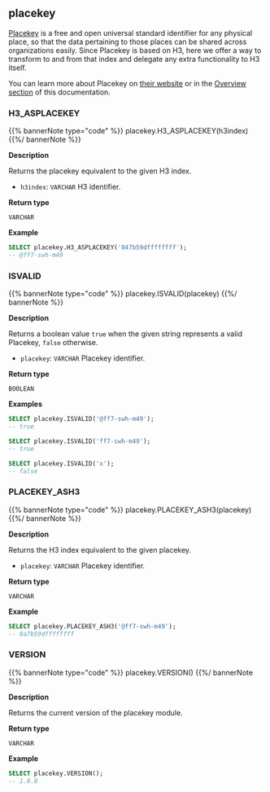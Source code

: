 ## placekey

<div class="badges"><div class="core"></div></div>

[Placekey](https://www.placekey.io/faq) is a free and open universal standard identifier for any physical place, so that the data pertaining to those places can be shared across organizations easily. Since Placekey is based on H3, here we offer a way to transform to and from that index and delegate any extra functionality to H3 itself.

You can learn more about Placekey on [their website](https://www.placekey.io/) or in the [Overview section](/spatial-extension-rs/sql-reference/placekey/#placekey) of this documentation.


### H3_ASPLACEKEY

{{% bannerNote type="code" %}}
placekey.H3_ASPLACEKEY(h3index)
{{%/ bannerNote %}}

**Description**

Returns the placekey equivalent to the given H3 index.

* `h3index`: `VARCHAR` H3 identifier.

**Return type**

`VARCHAR`

**Example**

```sql
SELECT placekey.H3_ASPLACEKEY('847b59dffffffff');
-- @ff7-swh-m49
```

### ISVALID

{{% bannerNote type="code" %}}
placekey.ISVALID(placekey)
{{%/ bannerNote %}}

**Description**

Returns a boolean value `true` when the given string represents a valid Placekey, `false` otherwise.

* `placekey`: `VARCHAR` Placekey identifier.

**Return type**

`BOOLEAN`

**Examples**

```sql
SELECT placekey.ISVALID('@ff7-swh-m49');
-- true
```

```sql
SELECT placekey.ISVALID('ff7-swh-m49');
-- true
```

```sql
SELECT placekey.ISVALID('x');
-- false
```

### PLACEKEY_ASH3

{{% bannerNote type="code" %}}
placekey.PLACEKEY_ASH3(placekey)
{{%/ bannerNote %}}

**Description**

Returns the H3 index equivalent to the given placekey.

* `placekey`: `VARCHAR` Placekey identifier.

**Return type**

`VARCHAR`

**Example**

```sql
SELECT placekey.PLACEKEY_ASH3('@ff7-swh-m49');
-- 8a7b59dffffffff
```

### VERSION

{{% bannerNote type="code" %}}
placekey.VERSION()
{{%/ bannerNote %}}

**Description**

Returns the current version of the placekey module.

**Return type**

`VARCHAR`

**Example**

```sql
SELECT placekey.VERSION();
-- 1.0.0
```